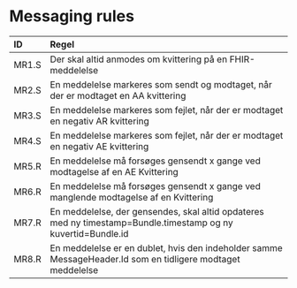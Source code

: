 # Messaging rules

| ID    | Regel |
|:------| :-----|
| MR1.S | Der skal altid anmodes om kvittering på en FHIR-meddelelse |
| MR2.S | En meddelelse markeres som sendt og modtaget, når der er modtaget en AA kvittering |
| MR3.S | En meddelelse markeres som fejlet, når der er modtaget en negativ AR kvittering |
| MR4.S | En meddelelse markeres som fejlet, når der er modtaget en negativ AE kvittering |
| MR5.R | En meddelelse må forsøges gensendt x gange ved modtagelse af en AE Kvittering |
| MR6.R | En meddelelse må forsøges gensendt x gange ved manglende modtagelse af en Kvittering |
| MR7.R | En meddelelse, der gensendes, skal altid opdateres med ny timestamp=Bundle.timestamp og ny kuvertid=Bundle.id |
| MR8.R | En meddelelse er en dublet, hvis den indeholder samme MessageHeader.Id som en tidligere modtaget meddelelse |
